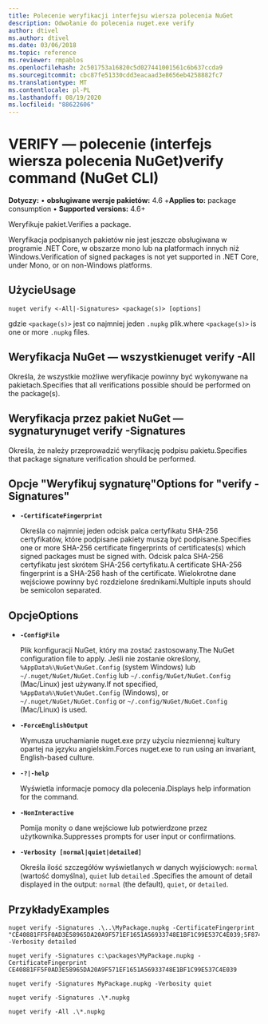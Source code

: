 ```yaml
---
title: Polecenie weryfikacji interfejsu wiersza polecenia NuGet
description: Odwołanie do polecenia nuget.exe verify
author: dtivel
ms.author: dtivel
ms.date: 03/06/2018
ms.topic: reference
ms.reviewer: rmpablos
ms.openlocfilehash: 2c501753a16820c5d027441001561c6b637ccda9
ms.sourcegitcommit: cbc87fe51330cdd3eacaad3e8656eb4258882fc7
ms.translationtype: MT
ms.contentlocale: pl-PL
ms.lasthandoff: 08/19/2020
ms.locfileid: "88622606"
---
```

# <a name="verify-command-nuget-cli"></a><span data-ttu-id="52ef5-103">VERIFY — polecenie (interfejs wiersza polecenia NuGet)</span><span class="sxs-lookup"><span data-stu-id="52ef5-103">verify command (NuGet CLI)</span></span>

<span data-ttu-id="52ef5-104">**Dotyczy:** &bullet; **obsługiwane wersje pakietów:** 4.6 +</span><span class="sxs-lookup"><span data-stu-id="52ef5-104">**Applies to:** package consumption &bullet; **Supported versions:** 4.6+</span></span>

<span data-ttu-id="52ef5-105">Weryfikuje pakiet.</span><span class="sxs-lookup"><span data-stu-id="52ef5-105">Verifies a package.</span></span>

<span data-ttu-id="52ef5-106">Weryfikacja podpisanych pakietów nie jest jeszcze obsługiwana w programie .NET Core, w obszarze mono lub na platformach innych niż Windows.</span><span class="sxs-lookup"><span data-stu-id="52ef5-106">Verification of signed packages is not yet supported in .NET Core, under Mono, or on non-Windows platforms.</span></span>

## <a name="usage"></a><span data-ttu-id="52ef5-107">Użycie</span><span class="sxs-lookup"><span data-stu-id="52ef5-107">Usage</span></span>

```cli
nuget verify <-All|-Signatures> <package(s)> [options]
```

<span data-ttu-id="52ef5-108">gdzie `<package(s)>` jest co najmniej jeden `.nupkg` plik.</span><span class="sxs-lookup"><span data-stu-id="52ef5-108">where `<package(s)>` is one or more `.nupkg` files.</span></span>

## <a name="nuget-verify--all"></a><span data-ttu-id="52ef5-109">Weryfikacja NuGet — wszystkie</span><span class="sxs-lookup"><span data-stu-id="52ef5-109">nuget verify -All</span></span>

<span data-ttu-id="52ef5-110">Określa, że wszystkie możliwe weryfikacje powinny być wykonywane na pakietach.</span><span class="sxs-lookup"><span data-stu-id="52ef5-110">Specifies that all verifications possible should be performed on the package(s).</span></span>

## <a name="nuget-verify--signatures"></a><span data-ttu-id="52ef5-111">Weryfikacja przez pakiet NuGet — sygnatury</span><span class="sxs-lookup"><span data-stu-id="52ef5-111">nuget verify -Signatures</span></span>

<span data-ttu-id="52ef5-112">Określa, że należy przeprowadzić weryfikację podpisu pakietu.</span><span class="sxs-lookup"><span data-stu-id="52ef5-112">Specifies that package signature verification should be performed.</span></span>

## <a name="options-for-verify--signatures"></a><span data-ttu-id="52ef5-113">Opcje "Weryfikuj sygnaturę"</span><span class="sxs-lookup"><span data-stu-id="52ef5-113">Options for "verify -Signatures"</span></span>

- **`-CertificateFingerprint`**

  <span data-ttu-id="52ef5-114">Określa co najmniej jeden odcisk palca certyfikatu SHA-256 certyfikatów, które podpisane pakiety muszą być podpisane.</span><span class="sxs-lookup"><span data-stu-id="52ef5-114">Specifies one or more SHA-256 certificate fingerprints of certificates(s) which signed packages must be signed with.</span></span> <span data-ttu-id="52ef5-115">Odcisk palca SHA-256 certyfikatu jest skrótem SHA-256 certyfikatu.</span><span class="sxs-lookup"><span data-stu-id="52ef5-115">A certificate SHA-256 fingerprint is a SHA-256 hash of the certificate.</span></span> <span data-ttu-id="52ef5-116">Wielokrotne dane wejściowe powinny być rozdzielone średnikami.</span><span class="sxs-lookup"><span data-stu-id="52ef5-116">Multiple inputs should be semicolon separated.</span></span>

## <a name="options"></a><span data-ttu-id="52ef5-117">Opcje</span><span class="sxs-lookup"><span data-stu-id="52ef5-117">Options</span></span>

- **`-ConfigFile`**

  <span data-ttu-id="52ef5-118">Plik konfiguracji NuGet, który ma zostać zastosowany.</span><span class="sxs-lookup"><span data-stu-id="52ef5-118">The NuGet configuration file to apply.</span></span> <span data-ttu-id="52ef5-119">Jeśli nie zostanie określony, `%AppData%\NuGet\NuGet.Config` (system Windows) lub `~/.nuget/NuGet/NuGet.Config` lub `~/.config/NuGet/NuGet.Config` (Mac/Linux) jest używany.</span><span class="sxs-lookup"><span data-stu-id="52ef5-119">If not specified, `%AppData%\NuGet\NuGet.Config` (Windows), or `~/.nuget/NuGet/NuGet.Config` or `~/.config/NuGet/NuGet.Config` (Mac/Linux) is used.</span></span>

- **`-ForceEnglishOutput`**

  <span data-ttu-id="52ef5-120">Wymusza uruchamianie nuget.exe przy użyciu niezmiennej kultury opartej na języku angielskim.</span><span class="sxs-lookup"><span data-stu-id="52ef5-120">Forces nuget.exe to run using an invariant, English-based culture.</span></span>

- **`-?|-help`**

  <span data-ttu-id="52ef5-121">Wyświetla informacje pomocy dla polecenia.</span><span class="sxs-lookup"><span data-stu-id="52ef5-121">Displays help information for the command.</span></span>

- **`-NonInteractive`**

  <span data-ttu-id="52ef5-122">Pomija monity o dane wejściowe lub potwierdzone przez użytkownika.</span><span class="sxs-lookup"><span data-stu-id="52ef5-122">Suppresses prompts for user input or confirmations.</span></span>

- **`-Verbosity [normal|quiet|detailed]`**

  <span data-ttu-id="52ef5-123">Określa ilość szczegółów wyświetlanych w danych wyjściowych: `normal` (wartość domyślna), `quiet` lub `detailed` .</span><span class="sxs-lookup"><span data-stu-id="52ef5-123">Specifies the amount of detail displayed in the output: `normal` (the default), `quiet`, or `detailed`.</span></span>

## <a name="examples"></a><span data-ttu-id="52ef5-124">Przykłady</span><span class="sxs-lookup"><span data-stu-id="52ef5-124">Examples</span></span>

```cli
nuget verify -Signatures .\..\MyPackage.nupkg -CertificateFingerprint "CE40881FF5F0AD3E58965DA20A9F571EF1651A56933748E1BF1C99E537C4E039;5F874AAF47BCB268A19357364E7FBB09D6BF9E8A93E1229909AC5CAC865802E2" -Verbosity detailed

nuget verify -Signatures c:\packages\MyPackage.nupkg -CertificateFingerprint CE40881FF5F0AD3E58965DA20A9F571EF1651A56933748E1BF1C99E537C4E039

nuget verify -Signatures MyPackage.nupkg -Verbosity quiet

nuget verify -Signatures .\*.nupkg

nuget verify -All .\*.nupkg

```